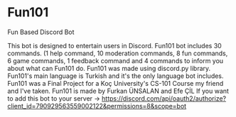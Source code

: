 # Fun101
Fun Based Discord Bot

This bot is designed to entertain users in Discord.
Fun101 bot includes 30 commands. 
(1 help command, 10 moderation commands, 8 fun commands, 6 game commands, 1 feedback command and 4 commands to inform you about what can Fun101 do.
Fun101 was made using discord.py library.
Fun101's main language is Turkish and it's the only language bot includes.
Fun101 was a Final Project for a Koç University's CS-101 Course my friend and I've taken.
Fun101 is made by Furkan ÜNSALAN and Efe ÇİL
If you want to add this bot to your server -> https://discord.com/api/oauth2/authorize?client_id=790929563559002122&permissions=8&scope=bot
